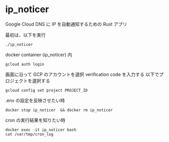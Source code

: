 # ip_noticer

Google Cloud DNS に IP を自動通知するための Rust アプリ

最初は、以下を実行

```
./ip_noticer
```

docker container (ip_noticer) 内

```shell
gcloud auth login
```

画面に沿って GCP のアカウントを選択
verification code を入力する
以下でプロジェクトを選択する

```shell
gcloud config set project PROJECT_ID
```

.env の設定を反映させたい時

```
docker stop ip_noticer  && docker rm ip_noticer
```

cron の実行結果を知りたい時

```
docker exec -it ip_noticer bash
cat /var/tmp/cron_log
```

